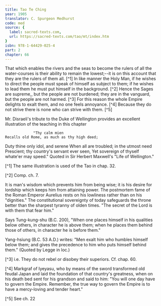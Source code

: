 ```yaml
---
title: Tao Te Ching
year: 1905
translator: C. Spurgeon Medhurst
code: med
source: {
  label: sacred-texts.com,
  url: https://sacred-texts.com/tao/mt/index.htm
}
isbn: 978-1-64429-025-4
part: 2
chapter: 66
---
```

That which enables the rivers and the seas to become the rulers of all the water-courses is their ability to remain the lowest;--it is on this account that they are the rulers of them all. [^1] In like manner the Holy Man, if he wishes to direct the people must speak of himself as subject to them; if he wishes to lead them he must put himself in the background. [^2] Hence the Sages are supreme,, but the people are not burdened; they are in the vanguard, but the people are not harmed. [^3] For this reason the whole Empire delights to exalt them, and no one feels annoyance. [^4] Because they do not strive there is none who can strive with them. [^5]

Mr. Disraeli's tribute to the Duke of Wellington provides an excellent illustration of the teaching in this chapter

                 "Thy calm mien
    Recalls old Rome, as much as thy high deed;

Duty thine only idol, and serene
When all are troubled; in the utmost need
Prescient; thy country's servant ever seen,
Yet sovereign of thyself whate'er may speed."
Quoted in Sir Herbert Maxwell's "Life of Wellington."



[^1] The same illustration is used of the Tao in chap. 32.

[^2] Comp. ch. 7.

It is man's wisdom which prevents him from being wise; it is his desire for lordship which keeps him from attaining power. The postmortem fame of the Roman Emperor Aurelius rests on his lowliness rather than on his "dignities." The constitutional sovereignty of today safeguards the throne better than the sharpest tyranny of olden times. "The secret of the Lord is with them that fear him."

Says Tung-kung-shu (B.C. 200), "When one places himself in his qualities below others, in character he is above them; when he places them behind those of others, in character he is before them."

Yang-hsiung (B.C. 53 A.D.) writes: "Men exalt him who humbles himself below them; and gives the precedence to him who puts himself behind them." (Quoted by Legge in loc.)

[^3] i.e. They do not rebel or disobey their superiors. Cf. chap. 60.

[^4] Markgraf of Iyeyasu, who by means of the sword transformed old feudal Japan and laid the foundation of that country's greatness, when on his death bed sent for his grandson and said to him: "You will one day have to govern the Empire. Remember, the true way to govern the Empire is to have a mercy-loving and tender heart."

[^5] See ch. 22
